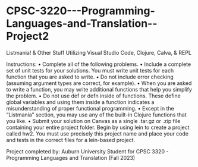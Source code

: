 # CPSC-3220---Programming-Languages-and-Translation--Project2

Listmania! & Other Stuff
Utilizing Visual Studio Code, Clojure, Calva, & REPL

Instructions:
• Complete all of the following problems.
• Include a complete set of unit tests for your solutions. You must write unit tests for each function that you
are asked to write.
• Do not include error checking (assuming argument types are correct, for example).
• When you are asked to write a function, you may write additional functions that help you simplify the problem.
• Do not use def or defn inside of functions. These define global variables and using them inside a function
indicates a misunderstanding of proper functional programming.
• Except in the “Listmania” section, you may use any of the built-in Clojure functions that you like.
• Submit your solution on Canvas as a single .tar.gz or .zip file containing your entire project folder.
Begin by using lein to create a project called hw2. You must use precisely this project name and place your code
and tests in the correct files for a lein-based project.

Project completed by: Auburn University Student for CPSC 3320 - Programming Languages and Translation (Fall 2023)
